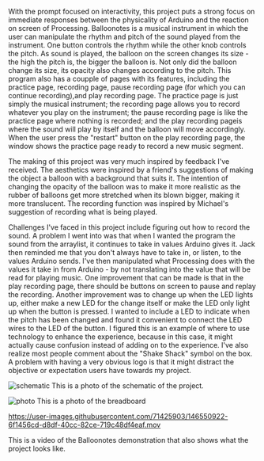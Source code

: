 With the prompt focused on interactivity, this project puts a strong focus on immediate responses between the physicality of Arduino and the reaction on screen of Processing. Balloonotes is a musical instrument in which the user can manipulate the rhythm and pitch of the sound played from the instrument. One button controls the rhythm while the other knob controls the pitch. As sound is played, the balloon on the screen changes its size - the high the pitch is, the bigger the balloon is. Not only did the balloon change its size, its opacity also changes according to the pitch. This program also has a coupple of pages with its features, including the practice page, recording page, pause recording page (for which you can continue recording),and play recording page. The practice page is just simply the musical instrument; the recording page allows you to record whatever you play on the instrument; the pause recording page is like the practice page where nothing is recorded; and the play recording pageis where the sound will play by itself and the balloon will move accordingly. When the user press the "restart" button on the play recording page, the window shows the practice page ready to record a new music segment.

The making of this project was very much inspired by feedback I've received. The aesthetics were inspired by a friend's suggestions of making the object a balloon with a background that suits it. The intention of changing the opacity of the balloon was to make it more realistic as the rubber of balloons get more stretched when its blown bigger, making it more translucent. The recording function was inspired by Michael's suggestion of recording what is being played. 

Challenges I've faced in this project include figuring out how to record the sound. A problem I went into was that when I wanted the program the sound from the arraylist, it continues to take in values Arduino gives it. Jack then reminded me that you don't always have to take in, or listen, to the values Arduino sends. I've then manipulated what Processing does with the values it take in from Arduino - by not translating into the value that will be read for playing music. 
One improvement that can be made is that in the play recording page, there should be buttons on screen to pause and replay the recording. Another improvement was to change up when the LED lights up, either make a new LED for the change itself or make the LED only light up when the button is pressed. I wanted to include a LED to indicate when the pitch has been changed and found it convenient to connect the LED wires to the LED of the button. I figured this is an example of where to use technology to enhance the experience, because in this case, it might actually cause confusion instead of adding on to the experience. I've also realize most people comment about the "Shake Shack" symbol on the box. A problem with having a very obvious logo is that it might distract the objective or expectation users have towards my project. 


![schematic](https://user-images.githubusercontent.com/71425903/146549796-f22b3dd7-2613-4ff7-aff0-44a2f90790ff.jpg)
This is a photo of the schematic of the project.

![photo](https://user-images.githubusercontent.com/71425903/146549861-c2a699f1-43de-44e7-95bc-72d56849a509.jpg)
This is a photo of the breadboard


https://user-images.githubusercontent.com/71425903/146550922-6f1456cd-d8df-40cc-82ce-719c48df4eaf.mov


This is a video of the Balloonotes demonstration that also shows what the project looks like.
